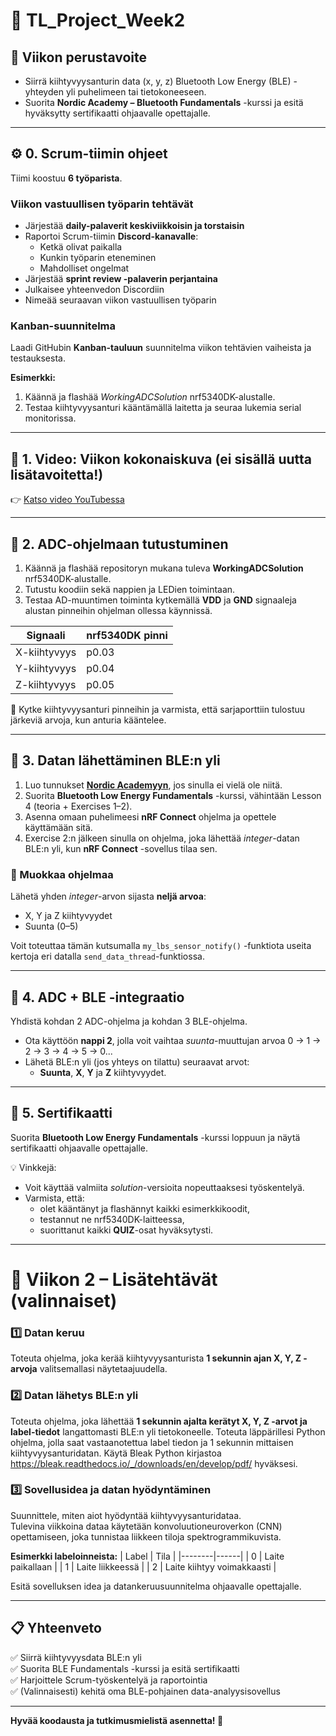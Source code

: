 # 🧩 TL_Project_Week2

## 🎯 Viikon perustavoite
- Siirrä kiihtyvyysanturin data (x, y, z) Bluetooth Low Energy (BLE) -yhteyden yli puhelimeen tai tietokoneeseen.  
- Suorita **Nordic Academy – Bluetooth Fundamentals** -kurssi ja esitä hyväksytty sertifikaatti ohjaavalle opettajalle.

---

## ⚙️ 0. Scrum-tiimin ohjeet

Tiimi koostuu **6 työparista**.  

### Viikon vastuullisen työparin tehtävät
- Järjestää **daily-palaverit keskiviikkoisin ja torstaisin**  
- Raportoi Scrum-tiimin **Discord-kanavalle**:
  - Ketkä olivat paikalla  
  - Kunkin työparin eteneminen  
  - Mahdolliset ongelmat  
- Järjestää **sprint review -palaverin perjantaina**  
- Julkaisee yhteenvedon Discordiin  
- Nimeää seuraavan viikon vastuullisen työparin  

### Kanban-suunnitelma
Laadi GitHubin **Kanban-tauluun** suunnitelma viikon tehtävien vaiheista ja testauksesta.

**Esimerkki:**
1. Käännä ja flashää *WorkingADCSolution* nrf5340DK-alustalle.  
2. Testaa kiihtyvyysanturi kääntämällä laitetta ja seuraa lukemia serial monitorissa.

---

## 🎥 1. Video: Viikon kokonaiskuva (ei sisällä uutta lisätavoitetta!)
👉 [Katso video YouTubessa](https://youtu.be/0WQW8uLjsSg)

---

## 🔌 2. ADC-ohjelmaan tutustuminen

1. Käännä ja flashää repositoryn mukana tuleva **WorkingADCSolution** nrf5340DK-alustalle.  
2. Tutustu koodiin sekä nappien ja LEDien toimintaan.  
3. Testaa AD-muuntimen toiminta kytkemällä **VDD** ja **GND** signaaleja alustan pinneihin ohjelman ollessa käynnissä.

| Signaali       | nrf5340DK pinni |
|----------------|-----------------|
| X-kiihtyvyys   | p0.03 |
| Y-kiihtyvyys   | p0.04 |
| Z-kiihtyvyys   | p0.05 |

🔧 Kytke kiihtyvyysanturi pinneihin ja varmista, että sarjaporttiin tulostuu järkeviä arvoja, kun anturia kääntelee.

---

## 📡 3. Datan lähettäminen BLE:n yli

1. Luo tunnukset **[Nordic Academyyn](https://academy.nordicsemi.com/)**, jos sinulla ei vielä ole niitä.  
2. Suorita **Bluetooth Low Energy Fundamentals** -kurssi, vähintään Lesson 4 (teoria + Exercises 1–2).  
3. Asenna omaan puhelimeesi **nRF Connect** ohjelma ja opettele käyttämään sitä.
4. Exercise 2:n jälkeen sinulla on ohjelma, joka lähettää *integer*-datan BLE:n yli, kun **nRF Connect** -sovellus tilaa sen.  

### 🔧 Muokkaa ohjelmaa
Lähetä yhden *integer*-arvon sijasta **neljä arvoa**:
- X, Y ja Z kiihtyvyydet  
- Suunta (0–5)

Voit toteuttaa tämän kutsumalla `my_lbs_sensor_notify()` -funktiota useita kertoja eri datalla `send_data_thread`-funktiossa.

---

## 🔄 4. ADC + BLE -integraatio

Yhdistä kohdan 2 ADC-ohjelma ja kohdan 3 BLE-ohjelma.

- Ota käyttöön **nappi 2**, jolla voit vaihtaa *suunta*-muuttujan arvoa 0 → 1 → 2 → 3 → 4 → 5 → 0...  
- Lähetä BLE:n yli (jos yhteys on tilattu) seuraavat arvot:
  - **Suunta**, **X**, **Y** ja **Z** kiihtyvyydet.

---

## 🏅 5. Sertifikaatti

Suorita **Bluetooth Low Energy Fundamentals** -kurssi loppuun ja näytä sertifikaatti ohjaavalle opettajalle.

💡 Vinkkejä:
- Voit käyttää valmiita *solution*-versioita nopeuttaaksesi työskentelyä.  
- Varmista, että:
  - olet kääntänyt ja flashännyt kaikki esimerkkikoodit,  
  - testannut ne nrf5340DK-laitteessa,  
  - suorittanut kaikki **QUIZ**-osat hyväksytysti.

---

# 🧠 Viikon 2 – Lisätehtävät (valinnaiset)

### 1️⃣ Datan keruu
Toteuta ohjelma, joka kerää kiihtyvyysanturista **1 sekunnin ajan X, Y, Z -arvoja** valitsemallasi näytetaajuudella.

### 2️⃣ Datan lähetys BLE:n yli
Toteuta ohjelma, joka lähettää **1 sekunnin ajalta kerätyt X, Y, Z -arvot ja label-tiedot** langattomasti BLE:n yli tietokoneelle.
Toteuta läppärillesi Python ohjelma, jolla saat vastaanotettua label tiedon ja 1 sekunnin mittaisen kiihtyvyysanturidatan. Käytä
Bleak Python kirjastoa https://bleak.readthedocs.io/_/downloads/en/develop/pdf/ hyväksesi.

### 3️⃣ Sovellusidea ja datan hyödyntäminen
Suunnittele, miten aiot hyödyntää kiihtyvyysanturidataa.  
Tulevina viikkoina dataa käytetään konvoluutioneuroverkon (CNN) opettamiseen, joka tunnistaa liikkeen tiloja spektrogrammikuvista.

**Esimerkki labeloinneista:**
| Label | Tila |
|--------|------|
| 0 | Laite paikallaan |
| 1 | Laite liikkeessä |
| 2 | Laite kiihtyy voimakkaasti |

Esitä sovelluksen idea ja datankeruusuunnitelma ohjaavalle opettajalle.

---

## 📋 Yhteenveto

✅ Siirrä kiihtyvyysdata BLE:n yli  
✅ Suorita BLE Fundamentals -kurssi ja esitä sertifikaatti  
✅ Harjoittele Scrum-työskentelyä ja raportointia  
✅ (Valinnaisesti) kehitä oma BLE-pohjainen data-analyysisovellus

---

**Hyvää koodausta ja tutkimusmielistä asennetta! 💪**
